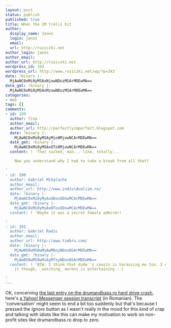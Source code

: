 ```yaml
---
layout: post
status: publish
published: true
title: When the IM trolls hit
author:
  display_name: Janos
  login: janos
  email: 
  url: http://rusiczki.net
author_login: janos
author_email: 
author_url: http://rusiczki.net
wordpress_id: 343
wordpress_url: http://www.rusiczki.net/wp/?p=343
date: !binary |-
  MjAwNC0xMi0yMSAxNjowNDozMSArMDEwMA==
date_gmt: !binary |-
  MjAwNC0xMi0yMSAxMzowNDozMSArMDEwMA==
categories:
- Web
tags: []
comments:
- id: 189
  author: Tina
  author_email: 
  author_url: http://perfectlyimperfect.blogspot.com
  date: !binary |-
    MjAwNC0xMi0yMSAyMjo0MjowNCArMDEwMA==
  date_gmt: !binary |-
    MjAwNC0xMi0yMSAxOTo0MjowNCArMDEwMA==
  content: ! 'That sucked, man... like, totally...

    Now you understand why I had to take a break from all that?

'
- id: 190
  author: Gabriel Mihalache
  author_email: 
  author_url: http://www.individualism.ro/
  date: !binary |-
    MjAwNC0xMi0yMyAxODoxODowMCArMDEwMA==
  date_gmt: !binary |-
    MjAwNC0xMi0yMyAxNToxODowMCArMDEwMA==
  content: ! 'Maybe it was a secret female admirer!

'
- id: 191
  author: Gabriel Radic
  author_email: 
  author_url: http://www.timbru.com/
  date: !binary |-
    MjAwNS0wMS0wMyAwMDoyNDoxNSArMDEwMA==
  date_gmt: !binary |-
    MjAwNS0wMS0wMiAyMToyNDoxNSArMDEwMA==
  content: ! 'BTW, I think that dude''s cousin is harassing me too. I don''t mind
    it though, _watching_ morons is entertaining :-)

'
---
```

<p>OK, concerning <a href="http://rusiczki.net/blog/archives/2004/12/17/hard_drive_crash">the last entry on the drumandbass.ro hard drive crash</a>, here's <a href="http://www.rusiczki.net/blog/blogstuff/yahoo_messenger_transcript.txt">a Yahoo! Messenger session transcript</a> (in Romanian). The 'conversation' might seem to end a bit too suddenly but that's because I pressed the <em>Ignore</em> button as I wasn't really in the mood for this kind of crap and talking with idiots like this can make my motivation to work on non-profit sites like drumandbass.ro drop to zero.</p>
